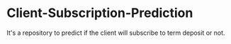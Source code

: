 # Client-Subscription-Prediction
It's a repository to predict if the client will subscribe to term deposit or not.
